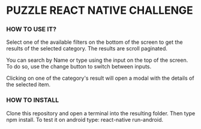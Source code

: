 # PUZZLE REACT NATIVE CHALLENGE


### HOW TO USE IT?
Select one of the available filters on the bottom of the screen to get the results of the selected category. The results are scroll paginated.

You can search by Name or type using the input on the top of the screen. To do so, use the change button to switch between inputs.

Clicking on one of the category's result will open a modal with the details of the selected item.

### HOW TO INSTALL
Clone this repository and open a terminal into the resulting folder. Then type npm install. To test it on android type: react-native run-android.
